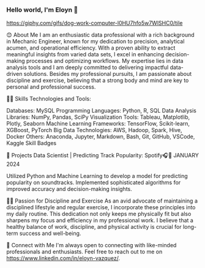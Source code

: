 ### Hello world, I'm Eloyn 👋

https://giphy.com/gifs/dog-work-computer-l0HU7hfo5w7WlSHC0/tile

😊 About Me
I am an enthusiastic data professional with a rich background in Mechanic Engineer, known for my dedication to precision, analytical acumen, and operational efficiency. With a proven ability to extract meaningful insights from varied data sets, I excel in enhancing decision-making processes and optimizing workflows. My expertise lies in data analysis tools and I am deeply committed to delivering impactful data-driven solutions. Besides my professional pursuits, I am passionate about discipline and exercise, believing that a strong body and mind are key to personal and professional success.

👩‍💻 Skills
Technologies and Tools:

Databases: MySQL
Programming Languages: Python, R, SQL
Data Analysis Libraries: NumPy, Pandas, SciPy
Visualization Tools: Tableau, Matplotlib, Plotly, Seaborn
Machine Learning Frameworks: TensorFlow, Scikit-learn, XGBoost, PyTorch
Big Data Technologies: AWS, Hadoop, Spark, Hive, Docker
Others: Anaconda, Jupyter, Markdown, Bash, Git, GitHub, VSCode, Kaggle
Skill Badges

🔮 Projects
Data Scientist | Predicting Track Popularity: Spotify🎧🎵
JANUARY 2024

Utilized Python and Machine Learning to develop a model for predicting popularity on soundtracks.
Implemented sophisticated algorithms for improved accuracy and decision-making insights.



🏋️‍♂️ Passion for Discipline and Exercise
As an avid advocate of maintaining a disciplined lifestyle and regular exercise, I incorporate these principles into my daily routine. This dedication not only keeps me physically fit but also sharpens my focus and efficiency in my professional work. I believe that a healthy balance of work, discipline, and physical activity is crucial for long-term success and well-being.

🤝 Connect with Me
I'm always open to connecting with like-minded professionals and enthusiasts. Feel free to reach out to me on https://www.linkedin.com/in/eloyn-vazquez/.

